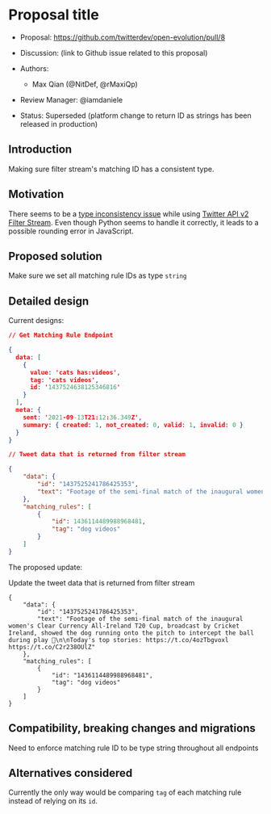 # Proposal title

-   Proposal: https://github.com/twitterdev/open-evolution/pull/8
-   Discussion: (link to Github issue related to this proposal)
-   Authors:
    -   Max Qian (@NitDef, @rMaxiQp)

-   Review Manager: @iamdaniele
-   Status: Superseded (platform change to return ID as strings has been released in production)

## Introduction

Making sure filter stream's matching ID has a consistent type.


## Motivation

There seems to be a [type inconsistency issue](https://twittercommunity.com/t/filter-stream-returns-invalid-matching-rules/146840/4) while using [Twitter API v2 Filter Stream](https://developer.twitter.com/en/docs/twitter-api/tweets/filtered-stream/introduction). Even though Python seems to handle it correctly, it leads to a possible rounding error in JavaScript.

## Proposed solution

Make sure we set all matching rule IDs as type `string`

## Detailed design

Current designs:


```.json
// Get Matching Rule Endpoint

{
  data: [
    {
      value: 'cats has:videos',
      tag: 'cats videos',
      id: '1437524638125346816'
    }
  ],
  meta: {
    sent: '2021-09-13T21:12:36.349Z',
    summary: { created: 1, not_created: 0, valid: 1, invalid: 0 }
  }
}
```


```.json
// Tweet data that is returned from filter stream

{
    "data": {
        "id": "1437525241786425353",
        "text": "Footage of the semi-final match of the inaugural women's Clear Currency All-Ireland T20 Cup, broadcast by Cricket Ireland, showed the dog running onto the pitch to intercept the ball during play 🐶\n\nToday's top stories: https://t.co/4ozTbgvoxl https://t.co/C2r238OUlZ"
    },
    "matching_rules": [
        {
            "id": 1436114489988968481,
            "tag": "dog videos"
        }
    ]
}
```

The proposed update:

Update the tweet data that is returned from filter stream

```
{
    "data": {
        "id": "1437525241786425353",
        "text": "Footage of the semi-final match of the inaugural women's Clear Currency All-Ireland T20 Cup, broadcast by Cricket Ireland, showed the dog running onto the pitch to intercept the ball during play 🐶\n\nToday's top stories: https://t.co/4ozTbgvoxl https://t.co/C2r238OUlZ"
    },
    "matching_rules": [
        {
            "id": "1436114489988968481",
            "tag": "dog videos"
        }
    ]
}
```

## Compatibility, breaking changes and migrations

Need to enforce matching rule ID to be type string throughout all endpoints

## Alternatives considered

Currently the only way would be comparing `tag` of each matching rule instead of relying on its `id`.
